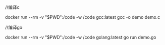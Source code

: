 //编译c

docker run --rm -v "$PWD":/code -w /code gcc:latest gcc -o demo demo.c

//编译go

docker run --rm -v "$PWD":/code -w /code golang:latest go run demo.go

